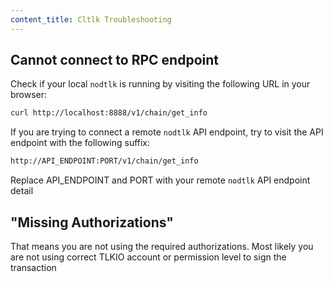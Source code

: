 ```yaml
---
content_title: Cltlk Troubleshooting
---
```


## Cannot connect to RPC endpoint

Check if your local `nodtlk` is running by visiting the following URL in your browser:

```sh
curl http://localhost:8888/v1/chain/get_info
```

If you are trying to connect a remote `nodtlk` API endpoint, try to visit the API endpoint with the following suffix:

```sh
http://API_ENDPOINT:PORT/v1/chain/get_info
```

Replace API_ENDPOINT and PORT with your remote `nodtlk` API endpoint detail

## "Missing Authorizations"

That means you are not using the required authorizations. Most likely you are not using correct TLKIO account or permission level to sign the transaction
